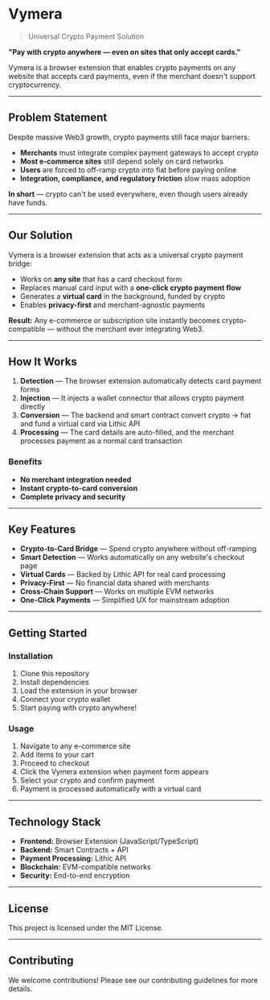 # Vymera

> Universal Crypto Payment Solution

**"Pay with crypto anywhere — even on sites that only accept cards."**

Vymera is a browser extension that enables crypto payments on any website that accepts card payments, even if the merchant doesn't support cryptocurrency.

---

## Problem Statement

Despite massive Web3 growth, crypto payments still face major barriers:

- **Merchants** must integrate complex payment gateways to accept crypto
- **Most e-commerce sites** still depend solely on card networks
- **Users** are forced to off-ramp crypto into fiat before paying online
- **Integration, compliance, and regulatory friction** slow mass adoption

**In short** — crypto can't be used everywhere, even though users already have funds.

---

## Our Solution

Vymera is a browser extension that acts as a universal crypto payment bridge:

- Works on **any site** that has a card checkout form
- Replaces manual card input with a **one-click crypto payment flow**
- Generates a **virtual card** in the background, funded by crypto
- Enables **privacy-first** and merchant-agnostic payments

**Result:** Any e-commerce or subscription site instantly becomes crypto-compatible — without the merchant ever integrating Web3.

---

## How It Works

1. **Detection** — The browser extension automatically detects card payment forms
2. **Injection** — It injects a wallet connector that allows crypto payment directly
3. **Conversion** — The backend and smart contract convert crypto → fiat and fund a virtual card via Lithic API
4. **Processing** — The card details are auto-filled, and the merchant processes payment as a normal card transaction

### Benefits

-  **No merchant integration needed**
-  **Instant crypto-to-card conversion**
-  **Complete privacy and security**

---

## Key Features

- **Crypto-to-Card Bridge** — Spend crypto anywhere without off-ramping
- **Smart Detection** — Works automatically on any website's checkout page
- **Virtual Cards** — Backed by Lithic API for real card processing
- **Privacy-First** — No financial data shared with merchants
- **Cross-Chain Support** — Works on multiple EVM networks
- **One-Click Payments** — Simplified UX for mainstream adoption

---

## Getting Started

### Installation

1. Clone this repository
2. Install dependencies
3. Load the extension in your browser
4. Connect your crypto wallet
5. Start paying with crypto anywhere!

### Usage

1. Navigate to any e-commerce site
2. Add items to your cart
3. Proceed to checkout
4. Click the Vymera extension when payment form appears
5. Select your crypto and confirm payment
6. Payment is processed automatically with a virtual card

---

## Technology Stack

- **Frontend:** Browser Extension (JavaScript/TypeScript)
- **Backend:** Smart Contracts + API
- **Payment Processing:** Lithic API
- **Blockchain:** EVM-compatible networks
- **Security:** End-to-end encryption

---

## License

This project is licensed under the MIT License.

---

## Contributing

We welcome contributions! Please see our contributing guidelines for more details.
